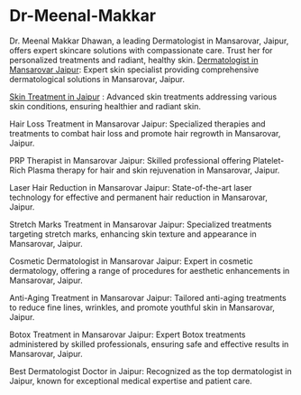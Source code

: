 # Dr-Meenal-Makkar
Dr. Meenal Makkar Dhawan, a leading Dermatologist in Mansarovar, Jaipur, offers expert skincare solutions with compassionate care. Trust her for personalized treatments and radiant, healthy skin.
<a href="https://g.page/r/CdTa5zlte1owEB0">Dermatologist in Mansarovar Jaipur</a>: Expert skin specialist providing comprehensive dermatological solutions in Mansarovar, Jaipur.

<a href="https://g.page/r/CdTa5zlte1owEB0">Skin Treatment in Jaipur</a> : Advanced skin treatments addressing various skin conditions, ensuring healthier and radiant skin.

Hair Loss Treatment in Mansarovar Jaipur: Specialized therapies and treatments to combat hair loss and promote hair regrowth in Mansarovar, Jaipur.

PRP Therapist in Mansarovar Jaipur: Skilled professional offering Platelet-Rich Plasma therapy for hair and skin rejuvenation in Mansarovar, Jaipur.

Laser Hair Reduction in Mansarovar Jaipur: State-of-the-art laser technology for effective and permanent hair reduction in Mansarovar, Jaipur.

Stretch Marks Treatment in Mansarovar Jaipur: Specialized treatments targeting stretch marks, enhancing skin texture and appearance in Mansarovar, Jaipur.

Cosmetic Dermatologist in Mansarovar Jaipur: Expert in cosmetic dermatology, offering a range of procedures for aesthetic enhancements in Mansarovar, Jaipur.

Anti-Aging Treatment in Mansarovar Jaipur: Tailored anti-aging treatments to reduce fine lines, wrinkles, and promote youthful skin in Mansarovar, Jaipur.

Botox Treatment in Mansarovar Jaipur: Expert Botox treatments administered by skilled professionals, ensuring safe and effective results in Mansarovar, Jaipur.

Best Dermatologist Doctor in Jaipur: Recognized as the top dermatologist in Jaipur, known for exceptional medical expertise and patient care.









